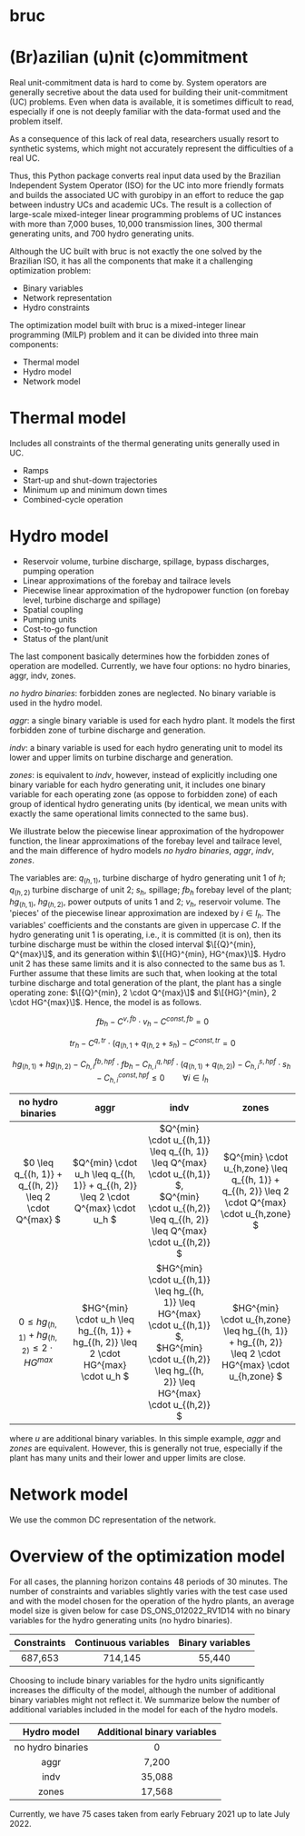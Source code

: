 # bruc
# (Br)azilian (u)nit (c)ommitment 

Real unit-commitment data is hard to come by. System operators are generally secretive about the data used for building their unit-commitment (UC) problems. Even when data is available, it is sometimes difficult to read, especially if one is not deeply familiar with the data-format used and the problem itself.

As a consequence of this lack of real data, researchers usually resort to synthetic systems, which might not accurately represent the difficulties of a real UC.

Thus, this Python package converts real input data used by the Brazilian Independent System Operator (ISO) for the UC into more friendly formats and builds the associated UC with gurobipy in an effort to reduce the gap between industry UCs and academic UCs. The result is a collection of large-scale mixed-integer linear programming problems of UC instances with more than 7,000 buses, 10,000 transmission lines, 300 thermal generating units, and 700 hydro generating units.

Although the UC built with bruc is not exactly the one solved by the Brazilian ISO, it has all the components that make it a challenging optimization problem:

- Binary variables 
- Network representation
- Hydro constraints

The optimization model built with bruc is a mixed-integer linear programming (MILP) problem and it can be divided into three main components:

- Thermal model
- Hydro model 
- Network model

# Thermal model
Includes all constraints of the thermal generating units generally used in UC.
- Ramps
- Start-up and shut-down trajectories
- Minimum up and minimum down times
- Combined-cycle operation

# Hydro model
- Reservoir volume, turbine discharge, spillage, bypass discharges, pumping operation
- Linear approximations of the forebay and tailrace levels
- Piecewise linear approximation of the hydropower function (on forebay level, turbine discharge and spillage)
- Spatial coupling 
- Pumping units
- Cost-to-go function
- Status of the plant/unit

The last component basically determines how the forbidden zones of operation are modelled. Currently, we have four options: no hydro binaries, aggr, indv, zones.

*no hydro binaries*:  forbidden zones are neglected. No binary variable is used in the hydro model.

*aggr*:               a single binary variable is used for each hydro plant. It models the first forbidden zone of turbine discharge and generation.

*indv*:               a binary variable is used for each hydro generating unit to model its lower and upper limits on turbine discharge and generation.

*zones*:              is equivalent to *indv*, however, instead of explicitly including one binary variable for each hydro generating unit, it includes one binary variable for each operating zone (as oppose to forbidden zone) of each group of identical hydro generating units (by identical, we mean units with exactly the same operational limits connected to the same bus).

We illustrate below the piecewise linear approximation of the hydropower function, the linear approximations of the forebay level and tailrace level, and the main difference of hydro models *no hydro binaries*, *aggr*, *indv*, *zones*. 

The variables are: $q_{(h, 1)}$, turbine discharge of hydro generating unit $1$ of $h$; $q_{(h, 2)}$ turbine discharge of unit 2; $s_h$, spillage; $fb_h$ forebay level of the plant; $hg_{(h, 1)}$, $hg_{(h, 2)}$, power outputs of units $1$ and $2$; $v_h$, reservoir volume. The 'pieces' of the piecewise linear approximation are indexed by $i \in I_h$. The variables' coefficients and the constants are given in uppercase $C$. If the hydro generating unit $1$ is operating, i.e., it is committed (it is on), then its turbine discharge must be within the closed interval $\[{Q}^{min}, Q^{max}\]$, and its generation within $\[{HG}^{min}, HG^{max}\]$. Hydro unit $2$ has these same limits and it is also connected to the same bus as $1$. Further assume that these limits are such that, when looking at the total turbine discharge and total generation of the plant, the plant has a single operating zone: $\[{Q}^{min}, 2 \cdot Q^{max}\]$ and $\[{HG}^{min}, 2 \cdot HG^{max}\]$. Hence, the model is as follows.

$$ fb_h - C^{v,fb} \cdot v_h - C^{const,fb} = 0 $$

$$ tr_h - C^{q,tr} \cdot (q_{(h, 1} + q_{(h, 2} + s_h) - C^{const,tr} = 0 $$

$$ hg_{(h, 1)} + hg_{(h, 2)} - C_{h,i}^{fb,hpf} \cdot fb_h - C_{h,i}^{q,hpf} \cdot (q_{(h, 1)} + q_{(h, 2)}) - C_{h,i}^{s,hpf} \cdot s_h - C_{h,i}^{const,hpf} \leq 0 \qquad \forall i \in I_h $$

| no hydro binaries                                         | aggr                                                                                  | indv  | zones |
| :-----:                                                   | :-:                                                                                   | :-:               | :-: |
| $0 \leq q_{(h, 1)} + q_{(h, 2)}   \leq  2 \cdot Q^{max} $ | $Q^{min} \cdot u_h \leq q_{(h, 1)} + q_{(h, 2)}   \leq  2 \cdot Q^{max} \cdot u_h $   | $Q^{min} \cdot u_{(h,1)} \leq q_{(h, 1)} \leq Q^{max} \cdot u_{(h,1)} $, <br /> $Q^{min} \cdot u_{(h,2)} \leq q_{(h, 2)} \leq Q^{max} \cdot u_{(h,2)} $ |   $Q^{min} \cdot u_{h,zone} \leq q_{(h, 1)} + q_{(h, 2)}   \leq  2 \cdot Q^{max} \cdot u_{h,zone} $  |
| $0 \leq hg_{(h, 1)} + hg_{(h, 2)} \leq  2 \cdot HG^{max}$ | $HG^{min} \cdot u_h \leq hg_{(h, 1)} + hg_{(h, 2)} \leq  2 \cdot HG^{max} \cdot u_h $ | $HG^{min} \cdot u_{(h,1)} \leq hg_{(h, 1)} \leq HG^{max} \cdot u_{(h,1)} $, <br /> $HG^{min} \cdot u_{(h,2)} \leq hg_{(h, 2)} \leq HG^{max} \cdot u_{(h,2)} $            |   $HG^{min} \cdot u_{h,zone} \leq hg_{(h, 1)} + hg_{(h, 2)} \leq  2 \cdot HG^{max} \cdot u_{h,zone} $  |

where $u$ are additional binary variables. In this simple example, *aggr* and *zones* are equivalent. However, this is generally not true, especially if the plant has many units and their lower and upper limits are close. 

# Network model
We use the common DC representation of the network.

# Overview of the optimization model

For all cases, the planning horizon contains 48 periods of 30 minutes. The number of constraints and variables slightly varies with the test case used and with the model chosen for the operation of the hydro plants, an average model size is given below for case DS_ONS_012022_RV1D14 with no binary variables for the hydro generating units (no hydro binaries).

| Constraints | Continuous variables  | Binary variables  |
| :-----:     | :-:                   | :-:               |
| 687,653     | 714,145               | 55,440            |

Choosing to include binary variables for the hydro units significantly increases the difficulty of the model, although the number of additional binary variables might not reflect it. We summarize below the number of additional variables included in the model for each of the hydro models.

| Hydro model           | Additional binary variables   | 
| :-----:               | :-:                           | 
| no hydro binaries     | 0                             | 
| aggr                  | 7,200                         | 
| indv                  | 35,088                        | 
| zones                 | 17,568                        | 

Currently, we have 75 cases taken from early February 2021 up to late July 2022.

